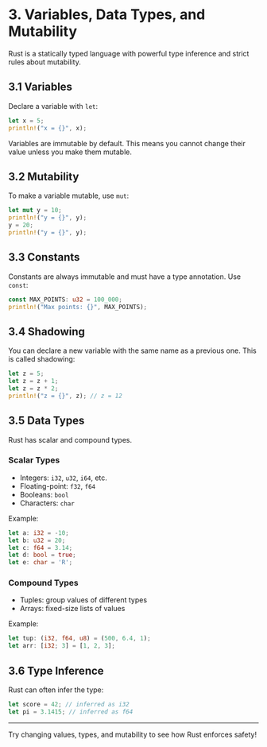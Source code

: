 # 3. Variables, Data Types, and Mutability

Rust is a statically typed language with powerful type inference and strict rules about mutability.

## 3.1 Variables

Declare a variable with `let`:

```rust
let x = 5;
println!("x = {}", x);
```

Variables are immutable by default. This means you cannot change their value unless you make them mutable.

## 3.2 Mutability

To make a variable mutable, use `mut`:

```rust
let mut y = 10;
println!("y = {}", y);
y = 20;
println!("y = {}", y);
```

## 3.3 Constants

Constants are always immutable and must have a type annotation. Use `const`:

```rust
const MAX_POINTS: u32 = 100_000;
println!("Max points: {}", MAX_POINTS);
```

## 3.4 Shadowing

You can declare a new variable with the same name as a previous one. This is called shadowing:

```rust
let z = 5;
let z = z + 1;
let z = z * 2;
println!("z = {}", z); // z = 12
```

## 3.5 Data Types

Rust has scalar and compound types.

### Scalar Types
- Integers: `i32`, `u32`, `i64`, etc.
- Floating-point: `f32`, `f64`
- Booleans: `bool`
- Characters: `char`

Example:
```rust
let a: i32 = -10;
let b: u32 = 20;
let c: f64 = 3.14;
let d: bool = true;
let e: char = 'R';
```

### Compound Types
- Tuples: group values of different types
- Arrays: fixed-size lists of values

Example:
```rust
let tup: (i32, f64, u8) = (500, 6.4, 1);
let arr: [i32; 3] = [1, 2, 3];
```

## 3.6 Type Inference

Rust can often infer the type:

```rust
let score = 42; // inferred as i32
let pi = 3.1415; // inferred as f64
```

---

Try changing values, types, and mutability to see how Rust enforces safety! 